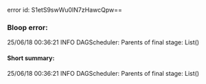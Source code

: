 error id: S1etS9swWu0IN7zHawcQpw==
### Bloop error:

25/06/18 00:36:21 INFO DAGScheduler: Parents of final stage: List()
#### Short summary: 

25/06/18 00:36:21 INFO DAGScheduler: Parents of final stage: List()